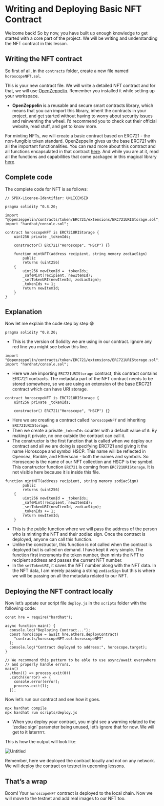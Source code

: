 # Writing and Deploying Basic NFT Contract

Welcome back! So by now, you have built up enough knowledge to get started with a core part of the project. We will be writing and understanding the NFT contract in this lesson.

## Writing the NFT contract

So first of all, in the `contracts` folder, create a new file named `horoscopeNFT.sol`. 

This is your new contract file. We will write a detailed NFT contract and for that, we will use  [OpenZeppelin](https://openzeppelin.com/). Remember you installed it while setting up your workspace.

- **OpenZeppelin** is a reusable and secure smart contracts library, which means that you can import this library, inherit the contracts in your project, and get started without having to worry about security issues and reinventing the wheel. I’d recommend you to check out their official website, read stuff, and get to know more.

For minting NFTs, we will create a basic contract based on ERC721 - the non-fungible token standard. OpenZeppelin gives us the base ERC721 with all the important functionalities. You can read more about this contract and all functions encapsulated in that contract [here](https://docs.openzeppelin.com/contracts/4.x/erc721). And while you are at it, read all the functions and capabilities that come packaged in this magical library [here](https://docs.openzeppelin.com/contracts/4.x/api/token/erc721).

## Complete code

The complete code for NFT is as follows:

```
// SPDX-License-Identifier: UNLICENSED

pragma solidity ^0.8.20;

import "@openzeppelin/contracts/token/ERC721/extensions/ERC721URIStorage.sol";
import "hardhat/console.sol";

contract horoscopeNFT is ERC721URIStorage {
    uint256 private _tokenIds;

    constructor() ERC721("Horoscope", "HSCP") {}

    function mintNFT(address recipient, string memory zodiacSign)
        public
        returns (uint256)
    {
        uint256 newItemId = _tokenIds;
        _safeMint(recipient, newItemId);
        _setTokenURI(newItemId, zodiacSign);
        _tokenIds += 1;
        return newItemId;
    }
}
```

## Explanation

Now let me explain the code step by step 😁

```
pragma solidity ^0.8.20;
```

- This is the version of Solidity we are using in our contract. Ignore any red line you might see below this line.

```
import "@openzeppelin/contracts/token/ERC721/extensions/ERC721URIStorage.sol";
import "hardhat/console.sol";
```

- Here we are importing `ERC721URIStorage` contract, this contract contains ERC721 contracts. The metadata part of the NFT contract needs to be stored somewhere, so we are using an extension of the base ERC721 contract which can have URI storage.

```
contract horoscopeNFT is ERC721URIStorage {
    uint256 private _tokenIds;

    constructor() ERC721("Horoscope", "HSCP") {}

```

- Here we are creating a contract called `horoscopeNFT` and inheriting `ERC721URIStorage`.
- Then we create a private `_tokenIds` counter with a default value of `0`. By making it private, no one outside the contract can call it.
- The constructor is the first function that is called when we deploy our contract and all we are doing is specifying ERC721 and giving it the name Horoscope and symbol HSCP. This name will be reflected in Opensea, Rarible, and Etherscan - both the names and symbols. So Horoscope is the name of our NFT collection and HSCP is the symbol. This constructor function `ERC721` is coming from `ERC721URIStorage`. It is not visible here because it is inside this file.

```
function mintNFT(address recipient, string memory zodiacSign)
        public
        returns (uint256)
    {
        uint256 newItemId = _tokenIds;
        _safeMint(recipient, newItemId);
        _setTokenURI(newItemId, zodiacSign);
        _tokenIds += 1;
        return newItemId;
    }
```

- This is the public function where we will pass the address of the person who is minting the NFT and their zodiac sign. Once the contract is deployed, anyone can call this function.
- Unlike the constructor, this function is not called when the contract is deployed but is called on demand. I have kept it very simple. The function first increments the token number, then mints the NFT to recipient address and passes the current NFT number.
- In the `setTokenURI`, it saves the NFT number along with the NFT data. In the NFT data, I am merely passing a string `zodiacSign` but this is where we will be passing on all the metadata related to our NFT.

## Deploying the NFT contract locally

Now let’s update our script file `deploy.js` in the `scripts` folder with the following code: 

```
const hre = require("hardhat");

async function main() {
  console.log("Deploying Contract...");
  const horoscope = await hre.ethers.deployContract(
    "contracts/horoscopeNFT.sol:horoscopeNFT"
  );
  console.log("Contract deployed to address:", horoscope.target);
}

// We recommend this pattern to be able to use async/await everywhere
// and properly handle errors.
main()
  .then(() => process.exit(0))
  .catch((error) => {
    console.error(error);
    process.exit(1);
  });
```

Now let’s run our contract and see how it goes.

```
npx hardhat compile
npx hardhat run scripts/deploy.js
```

- When you deploy your contract, you might see a warning related to the ‘zodiac sign’ parameter being unused, let’s ignore that for now. We will get to it laterrrrr.
    
    

This is how the output will look like:

![Untitled](1%20Writing%20Basic%20NFT%20Contract%205c8f1ebde8c244ec80c6bfa6614a4280/Untitled.png)

Remember, here we deployed the contract locally and not on any network. We will deploy the contract on testnet in upcoming lessons.

## That’s a wrap

Boom! Your `horoscopeNFT` contract is deployed to the local chain. Now we will move to the testnet and add real images to our NFT too.